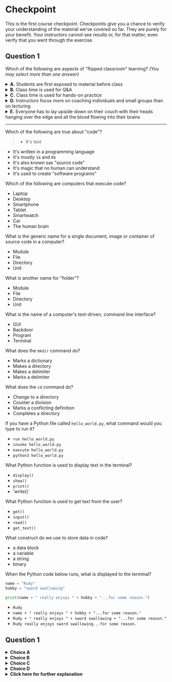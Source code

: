 # Checkpoint

This is the first course checkpoint. Checkpoints give you a chance to verify your understanding of the material we've covered so far. They are purely for your benefit. Your instructors cannot see results or, for that matter, even verify that you went through the exercise.
 
## Question 1

Which of the following are aspects of "flipped classroom" learning? _(You may select more than one answer)_

<details>
<summary>
<b>A.</b>
Students are first exposed to material before class
</summary>

> :heavy_check_mark: **CORRECT**

</details>

<details>
<summary>
<b>B.</b>
Class time is used for Q&A
</summary>

* :heavy_check_mark: **CORRECT**
</details>

<details>
<summary>
<b>C.</b>
Class time is used for hands-on practice
</summary>

&ensp; :heavy_check_mark: **CORRECT**
</details>

<details>
<summary>
<b>D.</b>
Instructors focus more on coaching individuals and small groups than on lecturing
</summary>

&emsp; :heavy_check_mark: **CORRECT**
</details>

<details>
<summary>
<b>E.</b>
Everyone has to lay upside-down on their couch with their heads hanging over the edge and all the blood flowing into their brains
</summary>

:x: **INCORRECT**
</details>

---

Which of the following are true about "code"?

> * It's text
* It's written in a programming language
* It's mostly `1`s and `0`s
* It's also known sas "source code"
* It's magic that no human can understand
* It's used to create "software programs"

Which of the following are computers that execute code?

* Laptop
* Desktop
* Smartphone
* Tablet
* Smartwatch
* Car
* The human brain

What is the generic name for a single document, image or container of source code in a computer?

* Module
* File
* Directory
* Unit

What is another name for "folder"?

* Module
* File
* Directory
* Unit

What is the name of a computer's text-driven, command line interface?

* GUI
* Backdoor
* Program
* Terminal

What does the `mkdir` command do?

* Marks a dictionary
* Makes a directory
* Makes a delimiter
* Marks a delimiter

What does the `cd` command do?

* Change to a directory
* Counter a division
* Marks a conflicting definition
* Completes a directory

If you have a Python file called `hello_world.py`, what command would you type to run it?

* `run hello_world.py`
* `invoke hello_world.py`
* `execute hello_world.py`
* `python3 hello_world.py`

What Python function is used to display text in the terminal?

* `display()`
* `show()`
* `print()`
* 'write()`

What Python function is used to get text from the user?

* `get()`
* `input()`
* `read()`
* `get_text()`

What construct do we use to store data in code?

* a data block
* a variable
* a string
* binary

When the Python code below runs, what is displayed to the terminal?

```python
name = "Rudy"
hobby = "sword swallowing"

print(name + " really enjoys " + hobby + "...for some reason.")
```

* `Rudy`
* `name + " really enjoys " + hobby + "...for some reason."`
* `Rudy + " really enjoys " + sword swallowing + "...for some reason."`
* `Rudy really enjoys sword swallowing...for some reason.`
 
## Question 1

<details>
<summary>
<b>Choice A</b>


</summary>

:x: **INCORRECT**

</details>

<details>
<summary>
<b>Choice B</b>


</summary>

:x: **INCORRECT**

</details>

<details>
<summary>
<b>Choice C</b>

</summary>

:x: **INCORRECT**

</details>

<details>
<summary>
<b>Choice D</b>

</summary>

:heavy_check_mark: **CORRECT**

</details>

<details>
<summary>
<b>Click here for further explanation</b>
</summary>

</details>

<br/>

